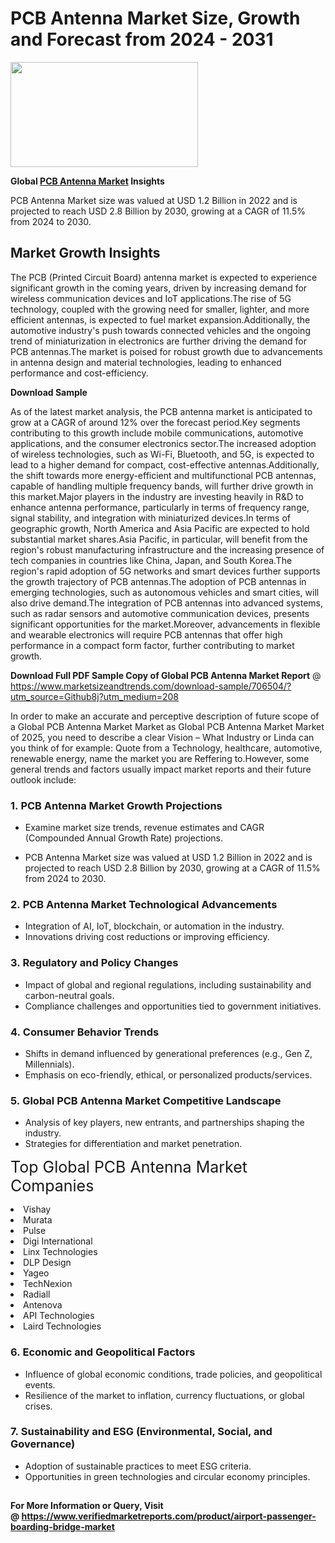 <H1>PCB Antenna Market Size, Growth and Forecast from 2024 - 2031</H1><img class="aligncenter size-medium wp-image-584254" src="https://thirdeyenews.in/wp-content/uploads/2024/09/Global-Market-Research-300x168.jpeg" alt="" width="300" height="168" /><p><strong>Global&nbsp;<a href="https://www.marketsizeandtrends.com/download-sample/706504/?utm_source=Github8j?utm_medium=208">PCB Antenna Market</a> Insights</strong></p><p>PCB Antenna Market size was valued at USD 1.2 Billion in 2022 and is projected to reach USD 2.8 Billion by 2030, growing at a CAGR of 11.5% from 2024 to 2030.</p><p><h2>Market Growth Insights</h2> <p>The PCB (Printed Circuit Board) antenna market is expected to experience significant growth in the coming years, driven by increasing demand for wireless communication devices and IoT applications.The rise of 5G technology, coupled with the growing need for smaller, lighter, and more efficient antennas, is expected to fuel market expansion.Additionally, the automotive industry's push towards connected vehicles and the ongoing trend of miniaturization in electronics are further driving the demand for PCB antennas.The market is poised for robust growth due to advancements in antenna design and material technologies, leading to enhanced performance and cost-efficiency.</p> <p><strong>Download Sample</strong></p> <p>As of the latest market analysis, the PCB antenna market is anticipated to grow at a CAGR of around 12% over the forecast period.Key segments contributing to this growth include mobile communications, automotive applications, and the consumer electronics sector.The increased adoption of wireless technologies, such as Wi-Fi, Bluetooth, and 5G, is expected to lead to a higher demand for compact, cost-effective antennas.Additionally, the shift towards more energy-efficient and multifunctional PCB antennas, capable of handling multiple frequency bands, will further drive growth in this market.Major players in the industry are investing heavily in R&D to enhance antenna performance, particularly in terms of frequency range, signal stability, and integration with miniaturized devices.In terms of geographic growth, North America and Asia Pacific are expected to hold substantial market shares.Asia Pacific, in particular, will benefit from the region's robust manufacturing infrastructure and the increasing presence of tech companies in countries like China, Japan, and South Korea.The region's rapid adoption of 5G networks and smart devices further supports the growth trajectory of PCB antennas.The adoption of PCB antennas in emerging technologies, such as autonomous vehicles and smart cities, will also drive demand.The integration of PCB antennas into advanced systems, such as radar sensors and automotive communication devices, presents significant opportunities for the market.Moreover, advancements in flexible and wearable electronics will require PCB antennas that offer high performance in a compact form factor, further contributing to market growth.<p><span class=""><strong>Download Full PDF Sample Copy of Global PCB Antenna Market Report</strong> @ <a href="https://www.marketsizeandtrends.com/download-sample/706504/?utm_source=Github8j?utm_medium=208" target="_blank">https://www.marketsizeandtrends.com/download-sample/706504/?utm_source=Github8j?utm_medium=208</a></span></p><p>In order to make an accurate and perceptive description of future scope of a Global&nbsp;PCB Antenna Market Market as Global&nbsp;PCB Antenna Market Market of 2025, you need to describe a clear Vision &ndash; What Industry or Linda can you think of for example: Quote from a Technology, healthcare, automotive, renewable energy, name the market you are Reffering to.However, some general trends and factors usually impact market reports and their future outlook include:</p><h3>1.&nbsp;<strong>PCB Antenna Market Growth Projections</strong></h3><ul><li>Examine market size trends, revenue estimates and CAGR (Compounded Annual Growth Rate) projections.</li><li><p>PCB Antenna Market size was valued at USD 1.2 Billion in 2022 and is projected to reach USD 2.8 Billion by 2030, growing at a CAGR of 11.5% from 2024 to 2030.</p></li></ul><h3>2.&nbsp;<strong>PCB Antenna Market Technological Advancements</strong></h3><ul><li>Integration of AI, IoT, blockchain, or automation in the industry.</li><li>Innovations driving cost reductions or improving efficiency.</li></ul><h3>3.&nbsp;<strong>Regulatory and Policy Changes</strong></h3><ul><li>Impact of global and regional regulations, including sustainability and carbon-neutral goals.</li><li>Compliance challenges and opportunities tied to government initiatives.</li></ul><h3>4.&nbsp;<strong>Consumer Behavior Trends</strong></h3><ul><li>Shifts in demand influenced by generational preferences (e.g., Gen Z, Millennials).</li><li>Emphasis on eco-friendly, ethical, or personalized products/services.</li></ul><h3>5.&nbsp;<strong>Global PCB Antenna Market Competitive Landscape</strong></h3><ul><li>Analysis of key players, new entrants, and partnerships shaping the industry.</li><li>Strategies for differentiation and market penetration.</li></ul><p data-pm-slice="1 1 []"><span style="color: inherit; font-family: inherit; font-size: 25px;">Top Global PCB Antenna Market Companies</span></p><div class="" data-test-id=""><p><li>Vishay</li><li> Murata</li><li> Pulse</li><li> Digi International</li><li> Linx Technologies</li><li> DLP Design</li><li> Yageo</li><li> TechNexion</li><li> Radiall</li><li> Antenova</li><li> API Technologies</li><li> Laird Technologies</li></p></div><h3>6.&nbsp;<strong>Economic and Geopolitical Factors</strong></h3><ul><li>Influence of global economic conditions, trade policies, and geopolitical events.</li><li>Resilience of the market to inflation, currency fluctuations, or global crises.</li></ul><h3>7.&nbsp;<strong>Sustainability and ESG (Environmental, Social, and Governance)</strong></h3><ul><li>Adoption of sustainable practices to meet ESG criteria.</li><li>Opportunities in green technologies and circular economy principles.</li></ul><h2><strong style="font-size: 14px;">For More Information or Query, Visit @&nbsp;</strong><a style="background-color: #ffffff; font-size: 14px;" href="https://www.marketsizeandtrends.com/report/pcb-antenna-market/" target="_blank">https://www.verifiedmarketreports.com/product/airport-passenger-boarding-bridge-market</a></h2>